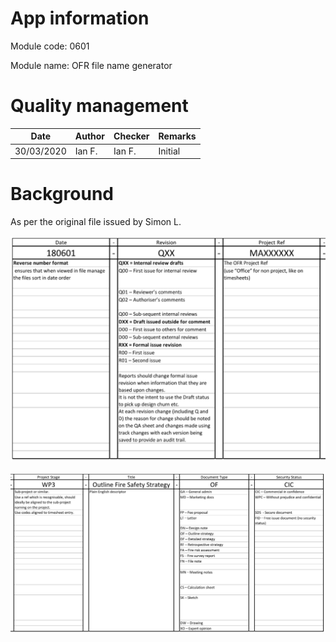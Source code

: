 



# App information

Module code: 0601

Module name: OFR file name generator

# Quality management

| Date       | Author | Checker | Remarks |
| ---------- | ------ | ------- | ------- |
| 30/03/2020 | Ian F. | Ian F.  | Initial |

# Background

As per the original file issued by Simon L.

![image-20200330234845052](0601.assets/image-20200330234845052.png)

![image-20200330234812706](0601.assets/image-20200330234812706.png)